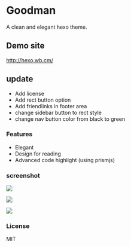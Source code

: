 # Goodman

A clean and elegant hexo theme.

## Demo site

http://hexo.wb.cm/

## update
- Add license
- Add rect button option
- Add friendlinks in footer area
- change sidebar button to rect style
- change nav button color from black to green

### Features

- Elegant
- Design for reading
- Advanced code highlight (using prismjs)

### screenshot


![](http://image.bt0.com/other/goodman1.1.png)

![](http://image.bt0.com/other/hexo-m1.png)

![](http://image.bt0.com/other/hexo-m4.png)

### License

MIT